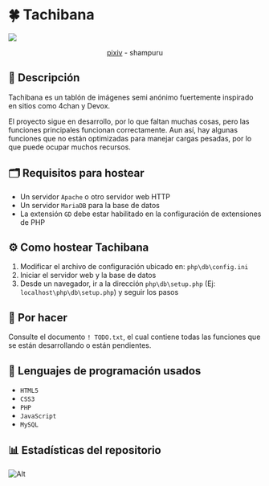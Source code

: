 # 🍀 Tachibana 
![](resources/banner.png)
<div align="center">
<a href="https://www.pixiv.net/en/artworks/117630077")>pixiv</a> - shampuru
</div>

## 📖 Descripción
Tachibana es un tablón de imágenes semi anónimo fuertemente inspirado en sitios como 4chan y Devox.

El proyecto sigue en desarrollo, por lo que faltan muchas cosas, pero las funciones principales funcionan correctamente.
Aun así, hay algunas funciones que no están optimizadas para manejar cargas pesadas, por lo que puede ocupar muchos recursos.

## 🗂️ Requisitos para hostear
- Un servidor ```Apache``` o otro servidor web HTTP
- Un servidor ```MariaDB``` para la base de datos
- La extensión ```GD``` debe estar habilitado en la configuración de extensiones de PHP

## ⚙️ Como hostear Tachibana
1. Modificar el archivo de configuración ubicado en: ```php\db\config.ini```
2. Iniciar el servidor web y la base de datos
3. Desde un navegador, ir a la dirección ```php\db\setup.php``` (Ej: ```localhost\php\db\setup.php```) y seguir los pasos

## 📝 Por hacer
Consulte el documento ```! TODO.txt```, el cual contiene todas las funciones que se están desarrollando o están pendientes.

## 🧩 Lenguajes de programación usados
- ```HTML5```
- ```CSS3```
- ```PHP```
- ```JavaScript```
- ```MySQL```

## 📊 Estadísticas del repositorio
![Alt](https://repobeats.axiom.co/api/embed/450a7ee036785e968cd57b62ed935df1559b81c3.svg "Repobeats analytics image")

